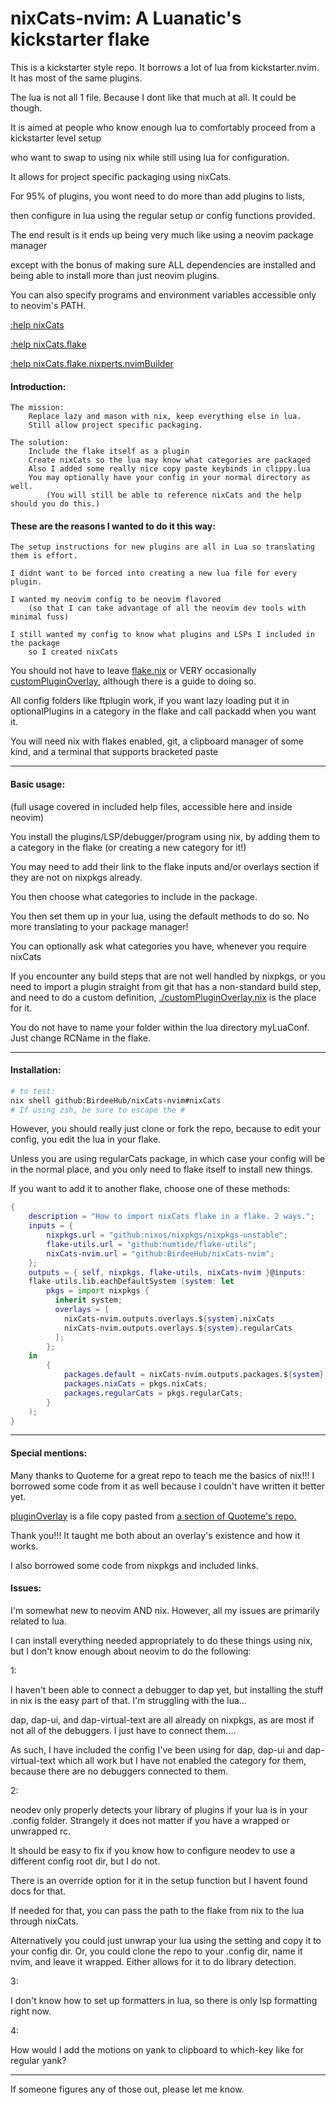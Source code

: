 # nixCats-nvim: A Luanatic's kickstarter flake

This is a kickstarter style repo. It borrows a lot of lua from kickstarter.nvim. It has most of the same plugins.

The lua is not all 1 file. Because I dont like that much at all. It could be though.

It is aimed at people who know enough lua to comfortably proceed from a kickstarter level setup

who want to swap to using nix while still using lua for configuration.

It allows for project specific packaging using nixCats.

For 95% of plugins, you wont need to do more than add plugins to lists,

then configure in lua using the regular setup or config functions provided.

The end result is it ends up being very much like using a neovim package manager

except with the bonus of making sure ALL dependencies are installed and being able to install more than just neovim plugins.

You can also specify programs and environment variables accessible only to neovim's PATH.

[:help nixCats](./nixCatsHelp/nixCats.txt)

[:help nixCats.flake](./nixCatsHelp/nixCatsFlake.txt)

[:help nixCats.flake.nixperts.nvimBuilder](./nixCatsHelp/nvimBuilder.txt)

#### Introduction:
 
```
The mission: 
    Replace lazy and mason with nix, keep everything else in lua. 
    Still allow project specific packaging.

The solution: 
    Include the flake itself as a plugin
    Create nixCats so the lua may know what categories are packaged
    Also I added some really nice copy paste keybinds in clippy.lua
    You may optionally have your config in your normal directory as well.
        (You will still be able to reference nixCats and the help should you do this.)
```

#### These are the reasons I wanted to do it this way: 

    The setup instructions for new plugins are all in Lua so translating them is effort.

    I didnt want to be forced into creating a new lua file for every plugin.

    I wanted my neovim config to be neovim flavored 
        (so that I can take advantage of all the neovim dev tools with minimal fuss)

    I still wanted my config to know what plugins and LSPs I included in the package
        so I created nixCats

You should not have to leave [flake.nix](./flake.nix) or VERY occasionally [customPluginOverlay](./customPluginOverlay.nix), although there is a guide to doing so.

All config folders like ftplugin work, if you want lazy loading put it in optionalPlugins in a category in the flake and call packadd when you want it.

You will need nix with flakes enabled, git, a clipboard manager of some kind, and a terminal that supports bracketed paste

---

#### Basic usage:

(full usage covered in included help files, accessible here and inside neovim)

You install the plugins/LSP/debugger/program using nix, by adding them to a category in the flake (or creating a new category for it!)

You may need to add their link to the flake inputs and/or overlays section if they are not on nixpkgs already.

You then choose what categories to include in the package.

You then set them up in your lua, using the default methods to do so. No more translating to your package manager!

You can optionally ask what categories you have, whenever you require nixCats

If you encounter any build steps that are not well handled by nixpkgs, 
or you need to import a plugin straight from git that has a non-standard build step,
and need to do a custom definition, [./customPluginOverlay.nix](./customPluginOverlay.nix) is the place for it.

You do not have to name your folder within the lua directory myLuaConf. Just change RCName in the flake.

---

#### Installation:

```bash
# to test:
nix shell github:BirdeeHub/nixCats-nvim#nixCats
# If using zsh, be sure to escape the #
```

However, you should really just clone or fork the repo, 
because to edit your config, you edit the lua in your flake. 

Unless you are using regularCats package, in which case your config will
be in the normal place, and you only need to flake itself to install new things.

If you want to add it to another flake, choose one of these methods:

```nix
{
    description = "How to import nixCats flake in a flake. 2 ways.";
    inputs = {
        nixpkgs.url = "github:nixos/nixpkgs/nixpkgs-unstable";
        flake-utils.url = "github:numtide/flake-utils";
        nixCats-nvim.url = "github:BirdeeHub/nixCats-nvim";
    };
    outputs = { self, nixpkgs, flake-utils, nixCats-nvim }@inputs: 
    flake-utils.lib.eachDefaultSystem (system: let 
        pkgs = import nixpkgs {
          inherit system;
          overlays = [
            nixCats-nvim.outputs.overlays.${system}.nixCats
            nixCats-nvim.outputs.overlays.${system}.regularCats
          ];
        };
    in
        {
            packages.default = nixCats-nvim.outputs.packages.${system}.nixCats;
            packages.nixCats = pkgs.nixCats;
            packages.regularCats = pkgs.regularCats;
        }
    );
}
```

---

#### Special mentions:

Many thanks to Quoteme for a great repo to teach me the basics of nix!!! I borrowed some code from it as well because I couldn't have written it better yet.

[pluginOverlay](./nix/pluginOverlay.nix) is a file copy pasted from [a section of Quoteme's repo.](https://github.com/Quoteme/neovim-flake/blob/34c47498114f43c243047bce680a9df66abfab18/flake.nix#L42C8-L42C8)

Thank you!!! It taught me both about an overlay's existence and how it works.

I also borrowed some code from nixpkgs and included links.

#### Issues:

I'm somewhat new to neovim AND nix. However, all my issues are primarily related to lua.

I can install everything needed appropriately to do these things using nix, but I don't know enough about neovim to do the following:

1:

I haven't been able to connect a debugger to dap yet, but installing the stuff in nix is the easy part of that. I'm struggling with the lua...

dap, dap-ui, and dap-virtual-text are all already on nixpkgs, as are most if not all of the debuggers. I just have to connect them....

As such, I have included the config I've been using for dap, dap-ui and dap-virtual-text which all work but I have not enabled the category for them, because there are no debuggers connected to them.

2:

neodev only properly detects your library of plugins if your lua is in your .config folder. Strangely it does not matter if you have a wrapped or unwrapped rc.

It should be easy to fix if you know how to configure neodev to use a different config root dir, but I do not.

There is an override option for it in the setup function but I havent found docs for that.

If needed for that, you can pass the path to the flake from nix to the lua through nixCats.

Alternatively you could just unwrap your lua using the setting and copy it to your config dir. 
Or, you could clone the repo to your .config dir, name it nvim, and leave it wrapped. Either allows for it to do library detection.

3:

I don't know how to set up formatters in lua, so there is only lsp formatting right now.

4:

How would I add the motions on yank to clipboard to which-key like for regular yank?

---

If someone figures any of those out, please let me know.
